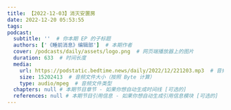 ```yaml
---
title: 【2022-12-03】消灭安置房
date: 2022-12-20 05:53:55
tags:
podcast:
  subtitle: ''  # 你本期 EP 的子标题
  authors: ['《睡前消息》编辑部']  # 本期作者
  cover: /podcasts/daily/assets/logo.png  # 网页端播放器上的图片
  duration: 633  # 时间长度
  media:
    url: https://podstatic.bedtime.news/daily/2022/12/221203.mp3  # 音频文件
    size: 15202413  # 音频文件大小（按照 Byte 计算）
    type: audio/mpeg  # 音频文件类型
  chapters: null # 本期节目章节 - 如果你想自动生成时间线 [可选的]
  references: null # 本期节目引用信息 - 如果你想自动生成引用信息模块 [可选的]
---
```

